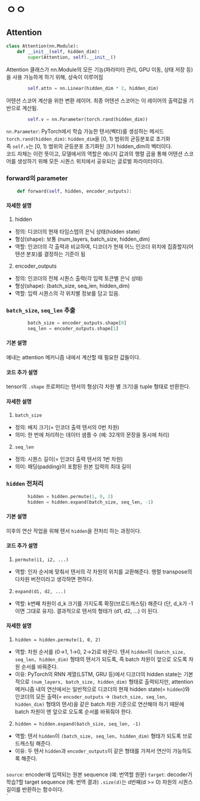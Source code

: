 # ㅇㅇ

## Attention

```py
class Attention(nn.Module):
    def __init__(self, hidden_dim):
        super(Attention, self).__init__()
```
Attention 클래스가 nn.Module의 모든 기능(파라미터 관리, GPU 이동, 상태 저장 등)을 사용 가능하게 하기 위해, 상속이 이루어짐
```py
        self.attn = nn.Linear(hidden_dim * 2, hidden_dim)
```
어텐션 스코어 계산을 위한 변환 레이어. 최종 어텐션 스코어는 이 레이어의 출력값을 기반으로 계산됨.
```py
        self.v = nn.Parameter(torch.rand(hidden_dim))
```
`nn.Parameter`: PyTorch에서 학습 가능한 텐서(벡터)를 생성하는 메서드\
`torch.rand(hidden_dim)`:  `hidden_dim`을 [0, 1) 범위의 균등분포로 초기화\
즉 `self.v`는 [0, 1) 범위의 균등분포 초기화된 크기 hidden_dim의 벡터이다.\
코드 자체는 이런 뜻이고, 모델에서의 역할은 에너지 값과의 행렬 곱을 통해 어텐션 스코어를 생성하기 위해 모든 시퀀스 위치에서 공유되는 글로벌 파라미터이다. 

### forward의 parameter
```py
    def forward(self, hidden, encoder_outputs):
```
#### 자세한 설명
1. hidden
- 정의: 디코더의 현재 타임스텝의 은닉 상태(hidden state)
- 형상(shape): 보통 (num_layers, batch_size, hidden_dim)
- 역할: 인코더의 각 출력과 비교하여, 디코더가 현재 어느 인코더 위치에 집중할지(어텐션 분포)를 결정하는 기준이 됨
2. encoder_outputs
- 정의: 인코더의 전체 시퀀스 출력(각 입력 토큰별 은닉 상태)
- 형상(shape): (batch_size, seq_len, hidden_dim)
- 역할: 입력 시퀀스의 각 위치별 정보를 담고 있음.
### `batch_size`, `seq_len` 추출
```py
        batch_size = encoder_outputs.shape[0]
        seq_len = encoder_outputs.shape[1]
```
#### 기본 설명
얘내는 attention 메커니즘 내에서 계산할 때 필요한 값들이다.
#### 코드 추가 설명
tensor의 `.shape` 프로퍼티는 텐서의 형상(각 차원 별 크기)을 tuple 형태로 반환한다.
#### 자세한 설명
1. `batch_size`
- 정의: 배치 크기(= 인코더 출력 텐서의 0번 차원)
- 의미: 한 번에 처리하는 데이터 샘플 수 (예: 32개의 문장을 동시에 처리)
2. `seq_len`
- 정의: 시퀀스 길이(= 인코더 출력 텐서의 1번 차원)
- 의미: 패딩(padding)이 포함된 원본 입력의 최대 길이
### `hidden` 전처리
```py
        hidden = hidden.permute(1, 0, 2) 
        hidden = hidden.expand(batch_size, seq_len, -1)
```
#### 기본 설명
이후의 연산 작업을 위해 텐서 `hidden`을 전처리 하는 과정이다.
#### 코드 추가 설명
1. `permute(i1, i2, ...)`
- 역할: 인자 순서에 맞춰서 텐서의 각 차원의 위치를 교환해준다. 행렬 transpose의 다차원 버전이라고 생각하면 편하다.
2. `expand(d1, d2, ...)`
- 역할: k번째 차원이 d_k 크기를 가지도록 확장(브로드캐스팅) 해준다 (단, d_k가 -1이면 그대로 유지). 결과적으로 텐서의 형태가 (d1, d2, ...) 이 된다.
#### 자세한 설명
1. `hidden = hidden.permute(1, 0, 2)`
- 역할: 차원 순서를 (0→1, 1→0, 2→2)로 바꾼다. 텐서 `hidden`이 `(batch_size, seq_len, hidden_dim)` 형태의 텐서가 되도록, 즉 batch 차원이 앞으로 오도록 차원 순서를 바꿔준다. 
- 이유: PyTorch의 RNN 계열(LSTM, GRU 등)에서 디코더의 hidden state는 기본적으로 `(num_layers, batch_size, hidden_dim)` 형태로 출력되지만, attention 메커니즘 내의 연산에서는 일반적으로 디코더의 현재 hidden state(= `hidden`)와 인코더의 모든 출력(= `encoder_outputs` -> `(batch_size, seq_len, hidden_dim)` 형태의 텐서)을 같은 batch 차원 기준으로 연산해야 하기 때문에 batch 차원이 맨 앞으로 오도록 순서를 바꿔줘야 한다.
2.  `hidden = hidden.expand(batch_size, seq_len, -1)`
- 역할: 텐서 `hidden`이 `(batch_size, seq_len, hidden_dim)` 형태가 되도록 브로드캐스팅 해준다.
- 이유: 두 텐서 `hidden`과 `encoder_outputs`이 같은 형태를 가져서 연산이 가능하도록 해준다.
### 


`source`: encoder에 입력되는 원본 sequence (예: 번역할 원문)
`target`: decoder가 학습?할 target sequence (예: 번역 결과)
`.size(d)`는 d번째(d >= 0) 차원의 시퀀스 길이를 반환하는 함수이다.\
`
